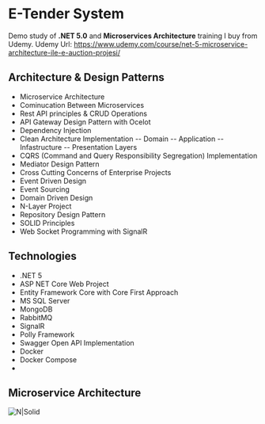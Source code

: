 # E-Tender System
Demo study of **.NET 5.0** and **Microservices Architecture** training I buy from Udemy.
Udemy Url: https://www.udemy.com/course/net-5-microservice-architecture-ile-e-auction-projesi/

## Architecture & Design Patterns

- Microservice Architecture
- Cominucation Between Microservices
- Rest API principles & CRUD Operations
- API Gateway Design Pattern with Ocelot
- Dependency Injection
- Clean Architecture Implementation
-- Domain
-- Application
-- Infastructure
-- Presentation Layers
- CQRS (Command and Query Responsibility Segregation) Implementation
- Mediator Design Pattern
- Cross Cutting Concerns of Enterprise Projects
- Event Driven Design
- Event Sourcing
- Domain Driven Design
- N-Layer Project
- Repository Design Pattern
- SOLID Principles
- Web Socket Programming with SignalR

## Technologies

- .NET 5
- ASP NET Core Web Project
- Entity Framework Core with Core First Approach
- MS SQL Server
- MongoDB
- RabbitMQ
- SignalR
- Polly Framework
- Swagger Open API Implementation
- Docker
- Docker Compose
- 
## Microservice Architecture

![N|Solid](https://cansayan.com.tr/assets/upload/others/micro-service-infrastructure.jpg)